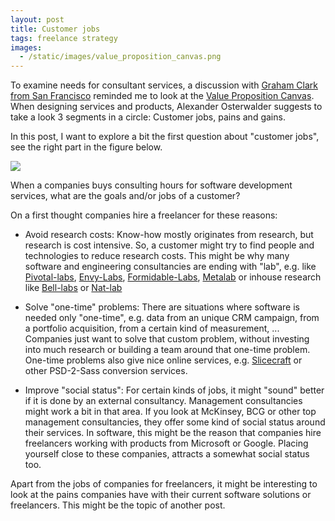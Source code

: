 ```yaml
---
layout: post
title: Customer jobs
tags: freelance strategy
images:
  - /static/images/value_proposition_canvas.png
---
```

To examine needs for consultant services, a discussion with [Graham Clark from San Francisco](http://www.grahamclarkphoto.com/) reminded me to look at the [Value Proposition Canvas](http://www.businessmodelgeneration.com/downloads/value_proposition_canvas.pdf). When designing services and products, Alexander Osterwalder suggests to take a look 3 segments in a circle: Customer jobs, pains and gains.

In this post, I want to explore a bit the first question about "customer jobs", see the right part in the figure below.

<img src="{{page.images[0]}}">

When a companies buys consulting hours for software development services, what are the goals and/or jobs of a customer?

On a first thought companies hire a freelancer for these reasons:

* Avoid research costs: Know-how mostly originates from research, but research is cost intensive. So, a customer might try to find people and technologies to reduce research costs. This might be why many software and engineering consultancies are ending with "lab", e.g. like [Pivotal-labs](http://pivotallabs.com/), [Envy-Labs](http://envylabs.com/), [Formidable-Labs](http://formidablelabs.com/), [Metalab](http://www.metalabdesign.com/) or inhouse research like [Bell-labs](http://www.bell-labs.com/history/unix/) or [Nat-lab](http://en.wikipedia.org/wiki/Philips_Natuurkundig_Laboratorium)

* Solve "one-time" problems: There are situations where software is needed only "one-time", e.g. data from an unique CRM campaign, from a portfolio acquisition, from a certain kind of measurement, ... Companies just want to solve that custom problem, without investing into much research or building a team around that one-time problem. One-time problems also give nice online services, e.g. [Slicecraft](http://slicecraft.com/) or other PSD-2-Sass conversion services.

* Improve "social status": For certain kinds of jobs, it might "sound" better if it is done by an external consultancy. Management consultancies might work a bit in that area. If you look at McKinsey, BCG or other top management consultancies, they offer some kind of social status around their services. In software, this might be the reason that companies hire freelancers working with products from Microsoft or Google. Placing yourself close to these companies, attracts a somewhat social status too.

Apart from the jobs of companies for freelancers, it might be interesting to look at the pains companies have with their current software solutions or freelancers. This might be the topic of another post.


